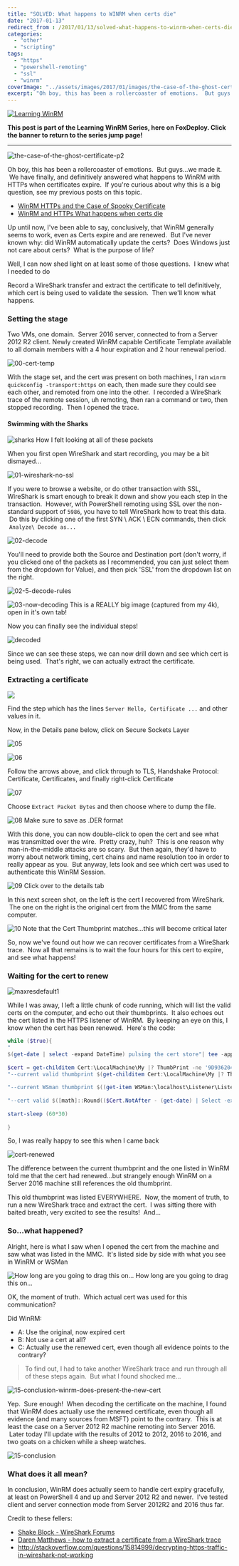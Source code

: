 ```yaml
---
title: "SOLVED: What happens to WINRM when certs die"
date: "2017-01-13"
redirect_from : /2017/01/13/solved-what-happens-to-winrm-when-certs-die
categories: 
  - "other"
  - "scripting"
tags: 
  - "https"
  - "powershell-remoting"
  - "ssl"
  - "winrm"
coverImage: "../assets/images/2017/01/images/the-case-of-the-ghost-certificate-p2.png"
excerpt: "Oh boy, this has been a rollercoaster of emotions.  But guys...we made it.  We have finally, and definitively answered what happens to WinRM with HTTPs when certificates expire.  If you're curious about why this is a big question, see my previous posts on this topic."
---
```


[![Learning WinRM](../series/images/series_winrm.webp)](/series/LearningWinRM)

**This post is part of the Learning WinRM Series, here on FoxDeploy. Click the banner to return to the series jump page!**

* * * 

![the-case-of-the-ghost-certificate-p2](../assets/images/2017/01/images/the-case-of-the-ghost-certificate-p2.png)

Oh boy, this has been a rollercoaster of emotions.  But guys...we made it.  We have finally, and definitively answered what happens to WinRM with HTTPs when certificates expire.  If you're curious about why this is a big question, see my previous posts on this topic.

- [WinRM HTTPs and the Case of Spooky Certificate](http://foxdeploy.com/2016/09/16/winrm-https-and-the-case-of-ghost-certificate/)
- [WinRM and HTTPs What happens when certs die](http://foxdeploy.com/2016/09/13/winrm-and-https-what-happens-when-certs-die/)

Up until now, I've been able to say, conclusively, that WinRM generally seems to work, even as Certs expire and are renewed.  But I've never known why: did WinRM automatically update the certs?  Does Windows just not care about certs?  What is the purpose of life?

Well, I can now shed light on at least some of those questions.  I knew what I needed to do

Record a WireShark transfer and extract the certificate to tell definitively, which cert is being used to validate the session.  Then we'll know what happens.

### Setting the stage

Two VMs, one domain.  Server 2016 server, connected to from a Server 2012 R2 client. Newly created WinRM capable Certificate Template available to all domain members with a 4 hour expiration and 2 hour renewal period.

![00-cert-temp](../assets/images/2017/01/images/00-cert-temp.png)

With the stage set, and the cert was present on both machines, I ran `winrm quickconfig -transport:https` on each, then made sure they could see each other, and remoted from one into the other.  I recorded a WireShark trace of the remote session, uh remoting, then ran a command or two, then stopped recording.  Then I opened the trace.

#### Swimming with the Sharks

![sharks](../assets/images/2017/01/images/sharks.gif) How I felt looking at all of these packets

When you first open WireShark and start recording, you may be a bit dismayed...

![01-wireshark-no-ssl](../assets/images/2017/01/images/01-wireshark-no-ssl.png)

If you were to browse a website, or do other transaction with SSL, WireShark is smart enough to break it down and show you each step in the transaction.  However, with PowerShell remoting using SSL over the non-standard support of `5986`, you have to tell WireShark how to treat this data.  Do this by clicking one of the first SYN \\ ACK \\ ECN commands, then click  `Analyze\ Decode as...`

![02-decode](../assets/images/2017/01/images/02-decode.png)

You'll need to provide both the Source and Destination port (don't worry, if you clicked one of the packets as I recommended, you can just select them from the dropdown for Value), and then pick 'SSL' from the dropdown list on the right.

![02-5-decode-rules](../assets/images/2017/01/images/02-5-decode-rules.png)

![03-now-decoding](../assets/images/2017/01/images/03-now-decoding.png) This is a REALLY big image (captured from my 4k), open in it's own tab!

Now you can finally see the individual steps!

![decoded](../assets/images/2017/01/images/decoded.png)

Since we can see these steps, we can now drill down and see which cert is being used.  That's right, we can actually extract the certificate.

### Extracting a certificate

![](../assets/images/2017/01/images/04-breaking-it-down.png)

Find the step which has the lines `Server Hello, Certificate ...` and other values in it.

Now, in the Details pane below, click on Secure Sockets Layer

![05](../assets/images/2017/01/images/05-finding-cert-1.png)

![06](../assets/images/2017/01/images/06-finding-cert-2.png)

Follow the arrows above, and click through to TLS, Handshake Protocol: Certificate, Certificates, and finally right-click Certificate

![07](../assets/images/2017/01/images/07-finding-cert-3.png)

Choose `Extract Packet Bytes` and then choose where to dump the file.

![08](../assets/images/2017/01/images/08-finding-cert-4.png) Make sure to save as .DER format

With this done, you can now double-click to open the cert and see what was transmitted over the wire.  Pretty crazy, huh?  This is one reason why man-in-the-middle attacks are so scary.  But then again, they'd have to worry about network timing, cert chains and name resolution too in order to really appear as you.  But anyway, lets look and see which cert was used to authenticate this WinRM Session.

![09](../assets/images/2017/01/images/09-click-details.png) Click over to the details tab

In this next screen shot, on the left is the cert I recovered from WireShark.  The one on the right is the original cert from the MMC from the same computer.

![10](../assets/images/2017/01/images/10-finding-cert-5.png) Note that the Cert Thumbprint matches...this will become critical later

So, now we've found out how we can recover certificates from a WireShark trace.  Now all that remains is to wait the four hours for this cert to expire, and see what happens!

### Waiting for the cert to renew

![maxresdefault1](../assets/images/2017/01/images/maxresdefault1.jpg)

While I was away, I left a little chunk of code running, which will list the valid certs on the computer, and echo out their thumbprints.  It also echoes out the cert listed in the HTTPS listener of WinRM.  By keeping an eye on this, I know when the cert has been renewed.  Here's the code:

```powershell
while ($true){
"
$(get-date | select -expand DateTime) pulsing the cert store"| tee -append C:\temp\Winrm.log ;
 
$cert = get-childitem Cert:\LocalMachine\My |? ThumbPrint -ne '9D9362043DF0027552B1B41F6F68D208F8433152' | ? ThumbPrint -ne 'FEFFA38303FA0A3748683196E350D97F869AD690' | ? ThumbPrint -ne 'A878CC677E87D5FDC852A82ECD6AFDDD6EDC3C5C'| ? ThumbPrint -ne '315E6950EB9B8DD7BCBD8263BACBDB6B35F820DF' |  ? ThumbPrint -ne '232E14112D50209B2575451D63A3F7CA80AFC6EE'
"--current valid thumbprint $(get-childitem Cert:\LocalMachine\My |? ThumbPrint -ne '9D9362043DF0027552B1B41F6F68D208F8433152' | ? ThumbPrint -ne 'FEFFA38303FA0A3748683196E350D97F869AD690' | ? ThumbPrint -ne 'A878CC677E87D5FDC852A82ECD6AFDDD6EDC3C5C'| ? ThumbPrint -ne '315E6950EB9B8DD7BCBD8263BACBDB6B35F820DF' |  ? ThumbPrint -ne '232E14112D50209B2575451D63A3F7CA80AFC6EE' |select -ExpandProperty ThumbPrint)"| tee -append C:\temp\Winrm.log ;
 
"--current WSman thumbprint $((get-item WSMan:\localhost\Listener\Listener_1305953032\CertificateThumbprint | select -expand Value) -replace ' ')" | tee -append C:\temp\Winrm.log ;
 
"--cert valid $([math]::Round(($Cert.NotAfter - (get-date) | Select -expand TotalMinutes),2)) minutes, for pausing for 30 mins"
 
start-sleep (60*30)
 
}


```

So, I was really happy to see this when I came back

![cert-renewed](../assets/images/2017/01/images/cert-renewed.png)

The difference between the current thumbprint and the one listed in WinRM told me that the cert had renewed...but strangely enough WinRM on a Server 2016 machine still references the old thumbprint.

This old thumbprint was listed EVERYWHERE.  Now, the moment of truth, to run a new WireShark trace and extract the cert.  I was sitting there with baited breath, very excited to see the results!  And...

### So...what happened?

Alright, here is what I saw when I opened the cert from the machine and saw what was listed in the MMC.  It's listed side by side with what you see in WinRM or WSMan

![How long are you going to drag this on...](../assets/images/2017/01/images/conclustion-1.png) How long are you going to drag this on...

OK, the moment of truth.  Which actual cert was used for this communication?

Did WinRM:

- A: Use the original, now expired cert
- B: Not use a cert at all?
- C: Actually use the renewed cert, even though all evidence points to the contrary?

> To find out, I had to take another WireShark trace and run through all of these steps again.  But what I found shocked me...

![15-conclusion-winrm-does-present-the-new-cert](../assets/images/2017/01/images/15-conclusion-winrm-does-present-the-new-cert.png)

Yep.  Sure enough!  When decoding the certificate on the machine, I found that WinRM does actually use the renewed certificate, even though all evidence (and many sources from MSFT) point to the contrary.  This is at least the case on a Server 2012 R2 machine remoting into Server 2016.  Later today I'll update with the results of 2012 to 2012, 2016 to 2016, and two goats on a chicken while a sheep watches.

![15-conclusion](../assets/images/2017/01/images/15-conclusion.png)

### What does it all mean?

In conclusion, WinRM does actually seem to handle cert expiry gracefully, at least on PowerShell 4 and up and Server 2012 R2 and newer.  I've tested client and server connection mode from Server 2012R2 and 2016 thus far.

Credit to these fellers:

- [Shake Block - WireShark Forums](https://www.wireshark.org/lists/wireshark-users/201003/msg00080.html)
- [Daren Matthews - how to extract a certificate from a WireShark trace](http://mccltd.net/blog/?p=2036)
- http://stackoverflow.com/questions/15814999/decrypting-https-traffic-in-wireshark-not-working
